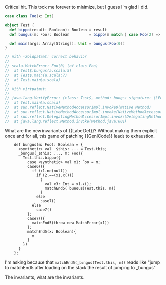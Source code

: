 Critical hit.  This took me forever to minimize, but I guess I'm glad I did.
```scala
case class Foo(x: Int)

object Test {
  def bippo(result: Boolean): Boolean = result
  def bungus(m: Foo): Boolean         = bippo(m match { case Foo(2) => bungus(m) })

  def main(args: Array[String]): Unit = bungus(Foo(0))
}

// With -Xoldpatmat: correct behavior
//
// scala.MatchError: Foo(0) (of class Foo)
//  at Test$.bungus(a.scala:5)
//  at Test$.main(a.scala:7)
//  at Test.main(a.scala)
//
// With virtpatmat:
//
// java.lang.VerifyError: (class: Test$, method: bungus signature: (LFoo;)Z) Inconsistent stack height 1 != 0
//  at Test.main(a.scala)
//  at sun.reflect.NativeMethodAccessorImpl.invoke0(Native Method)
//  at sun.reflect.NativeMethodAccessorImpl.invoke(NativeMethodAccessorImpl.java:57)
//  at sun.reflect.DelegatingMethodAccessorImpl.invoke(DelegatingMethodAccessorImpl.java:43)
//  at java.lang.reflect.Method.invoke(Method.java:601)
```
What are the new invariants of {{LabelDef}}? Without making them explicit once and for all, this game of patching {{GenICode}} leads to exhaustion.

```
    def bungus(m: Foo): Boolean = {
      <synthetic> val _$this: ... = Test.this;
      _bungus(_$this: ..., m: Foo){
        Test.this.bippo({
          case <synthetic> val x1: Foo = m;
          case6(){
            if (x1.ne(null))
              if (2.==(x1.x()))
                {
                  val x3: Int = x1.x();
                  matchEnd5(_bungus(Test.this, m))
                }
              else
                case7()
            else
              case7()
          };
          case7(){
            matchEnd5(throw new MatchError(x1))
          };
          matchEnd5(x: Boolean){
            x
          }
        })
      }
    };
```

I'm asking because that `matchEnd5(_bungus(Test.this, m))` reads like "jump to matchEnd5 after loading on the stack the result of jumping to _bungus"

The invariants, what are the invariants.


